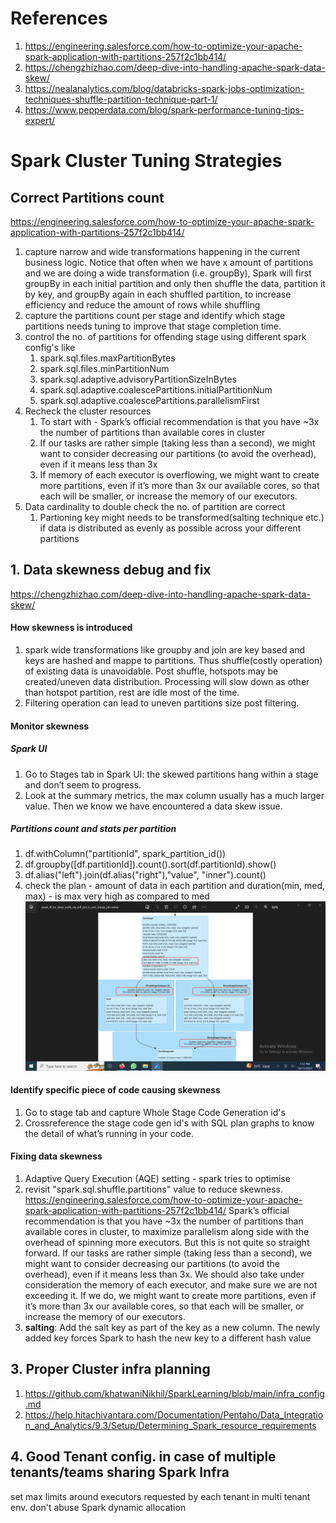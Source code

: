 # References
1. https://engineering.salesforce.com/how-to-optimize-your-apache-spark-application-with-partitions-257f2c1bb414/
2. https://chengzhizhao.com/deep-dive-into-handling-apache-spark-data-skew/
3. https://nealanalytics.com/blog/databricks-spark-jobs-optimization-techniques-shuffle-partition-technique-part-1/
4. https://www.pepperdata.com/blog/spark-performance-tuning-tips-expert/

# Spark Cluster Tuning Strategies

## Correct Partitions count 
https://engineering.salesforce.com/how-to-optimize-your-apache-spark-application-with-partitions-257f2c1bb414/
1. capture narrow and wide transformations happening in the current business logic. Notice that often when we have x amount of partitions and we are doing a wide transformation (i.e. groupBy), Spark will first groupBy in each initial partition and only then shuffle the data, partition it by key, and groupBy again in each shuffled partition, to increase efficiency and reduce the amount of rows while shuffling
2. capture the partitions count per stage and identify which stage partitions needs tuning to improve that stage completion time.
3. control the no. of partitions for offending stage using different spark config's like
   1. spark.sql.files.maxPartitionBytes
   2. spark.sql.files.minPartitionNum
   3. spark.sql.adaptive.advisoryPartitionSizeInBytes
   4. spark.sql.adaptive.coalescePartitions.initialPartitionNum
   5. spark.sql.adaptive.coalescePartitions.parallelismFirst
5. Recheck the cluster resources
   1. To start with - Spark’s official recommendation is that you have ~3x the number of partitions than available cores in cluster
   2. If our tasks are rather simple (taking less than a second), we might want to consider decreasing our partitions (to avoid the overhead), even if it means less than 3x
   3. If memory of each executor is overflowing, we might want to create more partitions, even if it’s more than 3x our available cores, so that each will be smaller, or increase the memory of our executors.
6. Data cardinality to double check the no. of partition are correct
   1. Partioning key might needs to be transformed(salting technique etc.) if data is distributed as evenly as possible across your different partitions

## 1. Data skewness debug and fix
https://chengzhizhao.com/deep-dive-into-handling-apache-spark-data-skew/

#### How skewness is introduced
1. spark wide transformations like groupby and join are key based and keys are hashed and mappe to partitions. Thus shuffle(costly operation) of existing data is unavoidable. Post shuffle, hotspots may be created/uneven data distribution. Processing will slow down as other than hotspot partition, rest are idle most of the time.
2. Filtering operation can lead to uneven partitions size post filtering.

#### Monitor skewness
##### Spark UI
1. Go to Stages tab in Spark UI: the skewed partitions hang within a stage and don’t seem to progress.
2. Look at the summary metrics, the max column usually has a much larger value. Then we know we have encountered a data skew issue.

##### Partitions count and stats per partition
1. df.withColumn("partitionId", spark_partition_id())
2. df.groupby([df.partitionId]).count().sort(df.partitionId).show()
3. df.alias("left").join(df.alias("right"),"value", "inner").count()
4. check the plan - amount of data in each partition and duration(min, med, max) - is max very high as compared to med
![](https://github.com/khatwaniNikhil/SparkLearning/blob/main/images/spark_df_no_skew_verify_via_self_join_is_sort_merge_join.png)

#### Identify specific piece of code causing skewness 
1. Go to stage tab and capture Whole Stage Code Generation id's  
2. Crossreference the stage code gen id's with SQL plan graphs to know the detail of what’s running in your code.

#### Fixing data skewness
1. Adaptive Query Execution (AQE) setting - spark tries to optimise
2. revisit "spark.sql.shuffle.partitions" value to reduce skewness.
https://engineering.salesforce.com/how-to-optimize-your-apache-spark-application-with-partitions-257f2c1bb414/
Spark’s official recommendation is that you have ~3x the number of partitions than available cores in cluster, to maximize parallelism along side with the overhead of spinning more executors. But this is not quite so straight forward. If our tasks are rather simple (taking less than a second), we might want to consider decreasing our partitions (to avoid the overhead), even if it means less than 3x. We should also take under consideration the memory of each executor, and make sure we are not exceeding it. If we do, we might want to create more partitions, even if it’s more than 3x our available cores, so that each will be smaller, or increase the memory of our executors.
3. **salting**: Add the salt key as part of the key as a new column. The newly added key forces Spark to hash the new key to a different hash value

## 3. Proper Cluster infra planning
1. https://github.com/khatwaniNikhil/SparkLearning/blob/main/infra_config.md
2. https://help.hitachivantara.com/Documentation/Pentaho/Data_Integration_and_Analytics/9.3/Setup/Determining_Spark_resource_requirements

## 4. Good Tenant config. in case of multiple tenants/teams sharing Spark Infra
set max limits around executors requested by each tenant in multi tenant env. don't abuse Spark dynamic allocation
